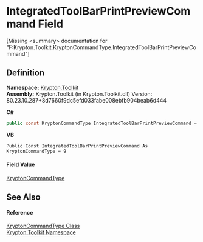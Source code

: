 # IntegratedToolBarPrintPreviewCommand Field


\[Missing &lt;summary&gt; documentation for "F:Krypton.Toolkit.KryptonCommandType.IntegratedToolBarPrintPreviewCommand"\]



## Definition
**Namespace:** <a href="79d2eac2-21f4-54ff-7552-b20c33c30600.md">Krypton.Toolkit</a>  
**Assembly:** Krypton.Toolkit (in Krypton.Toolkit.dll) Version: 80.23.10.287+8d7660f9dc5efd033fabe008ebfb904beab6d444

**C#**
``` C#
public const KryptonCommandType IntegratedToolBarPrintPreviewCommand = 9
```
**VB**
``` VB
Public Const IntegratedToolBarPrintPreviewCommand As KryptonCommandType = 9
```



#### Field Value
<a href="e9ee5f6c-3902-9c2a-57a3-e4206a487154.md">KryptonCommandType</a>

## See Also


#### Reference
<a href="e9ee5f6c-3902-9c2a-57a3-e4206a487154.md">KryptonCommandType Class</a>  
<a href="79d2eac2-21f4-54ff-7552-b20c33c30600.md">Krypton.Toolkit Namespace</a>  
